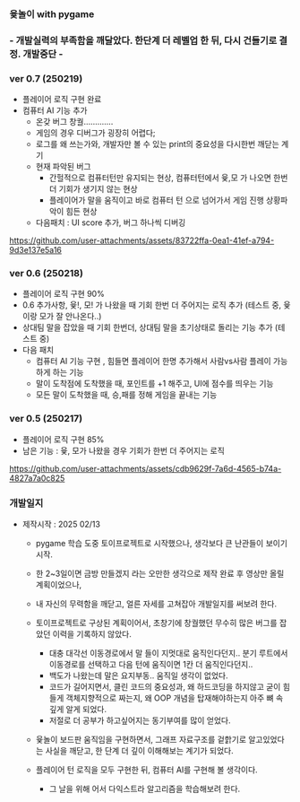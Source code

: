 ### 윷놀이 with pygame

### - 개발실력의 부족함을 깨달았다. 한단계 더 레벨업 한 뒤, 다시 건들기로 결정. 개발중단 -

### ver 0.7 (250219)
- 플레이어 로직 구현 완료
- 컴퓨터 AI 기능 추가
    - 온갖 버그 창궐.............
    - 게임의 경우 디버그가 굉장히 어렵다;
    - 로그를 왜 쓰는가와, 개발자만 볼 수 있는 print의 중요성을 다시한번 깨닫는 계기
    - 현재 파악된 버그
        - 간헐적으로 컴퓨터턴만 유지되는 현상, 컴퓨터턴에서 윷,모 가 나오면 한번 더 기회가 생기지 않는 현상
        - 플레이어가 말을 움직이고 바로 컴퓨터 턴 으로 넘어가서 게임 진행 상황파악이 힘든 현상
    - 다음패치 : UI score 추가, 버그 하나씩 디버깅

https://github.com/user-attachments/assets/83722ffa-0ea1-41ef-a794-9d3e137e5a16


### ver 0.6 (250218)
  - 플레이어 로직 구현 90%
  - 0.6 추가사항, 윷!, 모! 가 나왔을 때 기회 한번 더 주어지는 로직 추가 (테스트 중, 윷이랑 모가 잘 안나온다..)
  - 상대팀 말을 잡았을 때 기회 한번더, 상대팀 말을 초기상태로 돌리는 기능 추가 (테스트 중)
  - 다음 패치
      - 컴퓨터 AI 기능 구현 , 힘들면 플레이어 한명 추가해서 사람vs사람 플레이 가능하게 하는 기능
      - 말이 도착점에 도착했을 때, 포인트를 +1 해주고, UI에 점수를 띄우는 기능
      - 모든 말이 도착했을 때, 승,패를 정해 게임을 끝내는 기능
  
### ver 0.5 (250217)
  - 플레이어 로직 구현 85%
  - 남은 기능 : 윷, 모가 나왔을 경우 기회가 한번 더 주어지는 로직

https://github.com/user-attachments/assets/cdb9629f-7a6d-4565-b74a-4827a7a0c825


### 개발일지

- 제작시작 : 2025 02/13
  - pygame 학습 도중 토이프로젝트로 시작했으나, 생각보다 큰 난관들이 보이기 시작.

  - 한 2~3일이면 금방 만들겠지 라는 오만한 생각으로 제작 완료 후 영상만 올릴 계획이었으나,
  - 내 자신의 무력함을 깨닫고, 얼른 자세를 고쳐잡아 개발일지를 써보려 한다.
    
  - 토이프로젝트로 구상된 계획이어서, 초창기에 창궐했던 무수히 많은 버그를 잡았던 이력을 기록하지 않았다.
      - 대충 대각선 이동경로에서 말 들이 지멋대로 움직인다던지.. 분기 루트에서 이동경로를 선택하고 다음 턴에 움직이면 1칸 더 움직인다던지..
      - 백도가 나왔는데 말은 요지부동.. 움직일 생각이 없었다.
      - 코드가 길어지면서, 클린 코드의 중요성과, 왜 하드코딩을 하지않고 굳이 힘들게 객체지향적으로 짜는지, 왜 OOP 개념을 탑재해야하는지 아주 뼈 속 깊게 알게 되었다.
      - 저절로 더 공부가 하고싶어지는 동기부여를 많이 얻었다.

  - 윷놀이 보드판 움직임을 구현하면서, 그래프 자료구조를 겉핡기로 알고있었다는 사실을 깨닫고, 한 단계 더 깊이 이해해보는 계기가 되었다.
    
  - 플레이어 턴 로직을 모두 구현한 뒤, 컴퓨터 AI를 구현해 볼 생각이다.
      - 그 날을 위해 어서 다익스트라 알고리즘을 학습해보려 한다.


